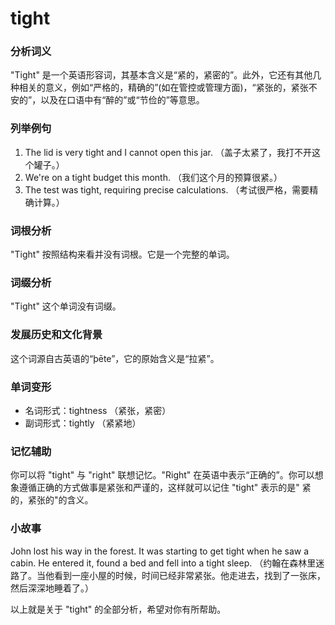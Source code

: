 # tight

### 分析词义

  

"Tight" 是一个英语形容词，其基本含义是“紧的，紧密的”。此外，它还有其他几种相关的意义，例如“严格的，精确的”(如在管控或管理方面)，“紧张的，紧张不安的”，以及在口语中有“醉的”或“节俭的”等意思。

  

### 列举例句

  

1.  The lid is very tight and I cannot open this jar. （盖子太紧了，我打不开这个罐子。）
2.  We're on a tight budget this month. （我们这个月的预算很紧。）
3.  The test was tight, requiring precise calculations. （考试很严格，需要精确计算。）

  

### 词根分析

  

"Tight" 按照结构来看并没有词根。它是一个完整的单词。

  

### 词缀分析

  

"Tight" 这个单词没有词缀。

  

### 发展历史和文化背景

  

这个词源自古英语的“þēte”，它的原始含义是“拉紧”。

  

### 单词变形

  

*   名词形式：tightness （紧张，紧密）
*   副词形式：tightly （紧紧地）

  

### 记忆辅助

  

你可以将 "tight" 与 "right" 联想记忆。"Right" 在英语中表示“正确的”。你可以想象遵循正确的方式做事是紧张和严谨的，这样就可以记住 "tight" 表示的是" 紧的，紧张的"的含义。

  

### 小故事

  

John lost his way in the forest. It was starting to get tight when he saw a cabin. He entered it, found a bed and fell into a tight sleep. （约翰在森林里迷路了。当他看到一座小屋的时候，时间已经非常紧张。他走进去，找到了一张床，然后深深地睡着了。）

  

以上就是关于 "tight" 的全部分析，希望对你有所帮助。
